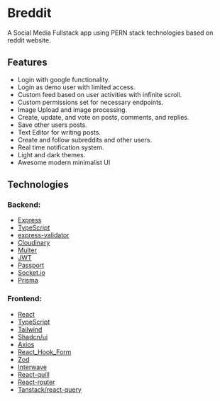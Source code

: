 # Breddit

A Social Media Fullstack app using PERN stack technologies based on reddit website.

## Features

- Login with google functionality.
- Login as demo user with limited access.
- Custom feed based on user activities with infinite scroll.
- Custom permissions set for necessary endpoints.
- Image Upload and image processing.
- Create, update, and vote on posts, comments, and replies.
- Save other users posts.
- Text Editor for writing posts.
- Create and follow subreddits and other users.
- Real time notification system.
- Light and dark themes. 
- Awesome modern minimalist UI

## Technologies

### Backend:

- [Express](https://expressjs.com/)
- [TypeScript](https://www.typescriptlang.org/)
- [express-validator](https://express-validator.github.io/docs)
- [Cloudinary](https://www.npmjs.com/package/cloudinary)
- [Multer](https://github.com/expressjs/multer)
- [JWT](https://jwt.io/)
- [Passport](https://www.passportjs.org/)
- [Socket.io](https://socket.io/)
- [Prisma](https://www.prisma.io/)


### Frontend:

- [React](https://react.dev/)
- [TypeScript](https://www.typescriptlang.org/)
- [Tailwind](https://tailwindcss.com/)
- [Shadcn/ui](https://ui.shadcn.com/)
- [Axios](https://www.axios.com/)
- [React_Hook_Form](https://react-hook-form.com/)
- [Zod](https://zod.dev/)
- [Interwave](https://interweave.dev/)
- [React-quill](https://www.npmjs.com/package/react-quill)
- [React-router](https://reactrouter.com/en/main)
- [Tanstack/react-query](https://tanstack.com/)




